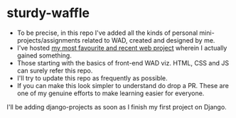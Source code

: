 # sturdy-waffle
- To be precise, in this repo I've added all the kinds of personal mini-projects/assignments related to WAD, created and designed by me.  
- I've hosted [my most favourite and recent web project](https://atharva01903.github.io/sturdy-waffle/) wherein I actually gained something. 
- Those starting with the basics of front-end WAD viz. HTML, CSS and JS can surely refer this repo. 
- I'll try to update this repo as frequently as possible. 
- If you can make this look simpler to understand do drop a PR. These are one of my genuine efforts to make learning easier for everyone.

I'll be adding django-projects as soon as I finish my first project on Django.
